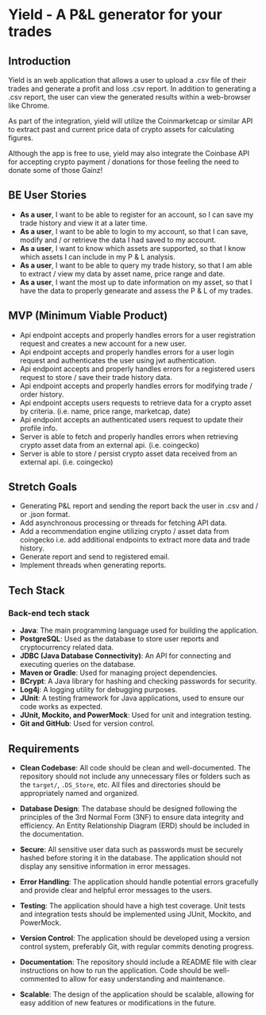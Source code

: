 # Yield - A P&L generator for your trades

## Introduction

Yield is an web application that allows a user to upload a .csv file of their trades and generate a profit and loss .csv report. In addition to generating a
.csv report, the user can view the generated results within a web-browser like Chrome.

As part of the integration, yield will utilize the Coinmarketcap or similar API to extract past and current price data of crypto assets for calculating figures.

Although the app is free to use, yield may also integrate the Coinbase API for accepting crypto payment / donations for those feeling the need to donate some of
those Gainz!

## BE User Stories

- **As a user**, I want to be able to register for an account, so I can save my trade history and view it at a later time.
- **As a user**, I want to be able to login to my account, so that I can save, modify and / or retrieve the data I had saved to my account.
- **As a user**, I want to know which assets are supported, so that I know which assets I can include in my P & L analysis.
- **As a user**, I want to be able to query my trade history, so that I am able to extract / view my data by asset name, price range and date.
- **As a user**, I want the most up to date information on my asset, so that I have the data to properly genearate and assess the P & L of my trades.

## MVP (Minimum Viable Product)

- Api endpoint accepts and properly handles errors for a user registration request and creates a new account for a new user.
- Api endpoint accepts and properly handles errors for a user login request and authenticates the user using jwt authentication.
- Api endpoint accepts and properly handles errors for a registered users request to store / save their trade history data.
- Api endpoint accepts and properly handles errors for modifying trade / order history.
- Api endpoint accepts users requests to retrieve data for a crypto asset by criteria. (i.e. name, price range, marketcap, date)
- Api endpoint accepts an authenticated users request to update their profile info.
- Server is able to fetch and properly handles errors when retrieving crypto asset data from an external api. (i.e. coingecko)
- Server is able to store / persist crypto asset data received from an external api. (i.e. coingecko)

## Stretch Goals

- Generating P&L report and sending the report back the user in .csv and / or .json format.
- Add asynchronous processing or threads for fetching API data.
- Add a recommendation engine utilizing crypto / asset data from coingecko i.e. add additional endpoints to extract more data and trade history.
- Generate report and send to registered email.
- Implement threads when generating reports.

## Tech Stack

### **Back-end tech stack**

- **Java**: The main programming language used for building the application.
- **PostgreSQL**: Used as the database to store user reports and cryptocurrency related data.
- **JDBC (Java Database Connectivity)**: An API for connecting and executing queries on the database.
- **Maven or Gradle**: Used for managing project dependencies.
- **BCrypt**: A Java library for hashing and checking passwords for security.
- **Log4j**: A logging utility for debugging purposes.
- **JUnit**: A testing framework for Java applications, used to ensure our code works as expected.
- **JUnit, Mockito, and PowerMock**: Used for unit and integration testing.
- **Git and GitHub**: Used for version control.

## Requirements

- **Clean Codebase**: All code should be clean and well-documented. The repository should not include any unnecessary files or folders such as the `target/`,
  `.DS_Store`, etc. All files and directories should be appropriately named and organized.

- **Database Design**: The database should be designed following the principles of the 3rd Normal Form (3NF) to ensure data integrity and efficiency. An Entity
  Relationship Diagram (ERD) should be included in the documentation.

- **Secure**: All sensitive user data such as passwords must be securely hashed before storing it in the database. The application should not display any
  sensitive information in error messages.

- **Error Handling**: The application should handle potential errors gracefully and provide clear and helpful error messages to the users.

- **Testing**: The application should have a high test coverage. Unit tests and integration tests should be implemented using JUnit, Mockito, and PowerMock.

- **Version Control**: The application should be developed using a version control system, preferably Git, with regular commits denoting progress.

- **Documentation**: The repository should include a README file with clear instructions on how to run the application. Code should be well-commented to allow
  for easy understanding and maintenance.

- **Scalable**: The design of the application should be scalable, allowing for easy addition of new features or modifications in the future.
